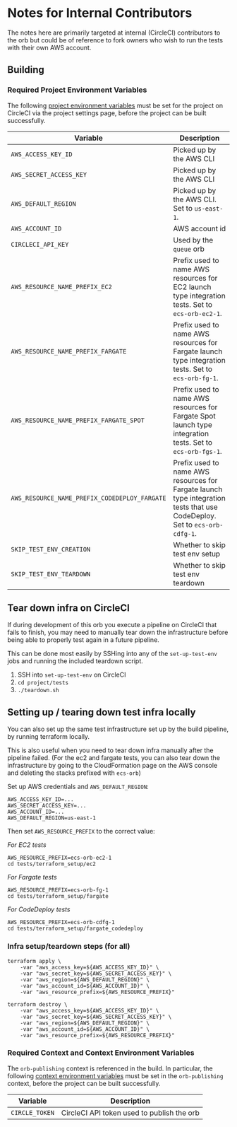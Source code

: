 # Notes for Internal Contributors

The notes here are primarily targeted at internal (CircleCI) contributors to the orb but could be of reference to fork owners who wish to run the tests with their own AWS account.

## Building

### Required Project Environment Variables

The following [project environment variables](https://circleci.com/docs/2.0/env-vars/#setting-an-environment-variable-in-a-project) must be set for the project on CircleCI via the project settings page, before the project can be built successfully.

| Variable                       | Description                           |
| -------------------------------| --------------------------------------|
| `AWS_ACCESS_KEY_ID`            | Picked up by the AWS CLI              |
| `AWS_SECRET_ACCESS_KEY`        | Picked up by the AWS CLI              |
| `AWS_DEFAULT_REGION`           | Picked up by the AWS CLI. Set to `us-east-1`.              |
| `AWS_ACCOUNT_ID`               | AWS account id                        |
| `CIRCLECI_API_KEY`             | Used by the `queue` orb               |
| `AWS_RESOURCE_NAME_PREFIX_EC2` | Prefix used to name AWS resources for EC2 launch type integration tests. Set to `ecs-orb-ec2-1`.                                        |
| `AWS_RESOURCE_NAME_PREFIX_FARGATE` | Prefix used to name AWS resources for Fargate launch type integration tests. Set to `ecs-orb-fg-1`.                               |
| `AWS_RESOURCE_NAME_PREFIX_FARGATE_SPOT` | Prefix used to name AWS resources for Fargate Spot launch type integration tests. Set to `ecs-orb-fgs-1`.                               |
| `AWS_RESOURCE_NAME_PREFIX_CODEDEPLOY_FARGATE` | Prefix used to name AWS resources for Fargate launch type integration tests that use CodeDeploy. Set to `ecs-orb-cdfg-1`. |
| `SKIP_TEST_ENV_CREATION`       | Whether to skip test env setup        |
| `SKIP_TEST_ENV_TEARDOWN`       | Whether to skip test env teardown     |

## Tear down infra on CircleCI
If during development of this orb you execute a pipeline on CircleCI that fails to finish, you may need to manually tear down the infrastructure before being able to properly test again in a future pipeline.

This can be done most easily by SSHing into any of the `set-up-test-env` jobs and running the included teardown script.

1. SSH into `set-up-test-env` on CircleCI
2. `cd project/tests`
3. `./teardown.sh`

## Setting up / tearing down test infra locally

You can also set up the same test infrastructure set up by the build pipeline,
by running terraform locally.

This is also useful when you need to tear down infra manually after the pipeline failed. (For the ec2 and fargate tests, you can also tear down the infrastructure by going to the CloudFormation page on the AWS console and deleting the stacks prefixed with `ecs-orb`)

Set up AWS credentials and `AWS_DEFAULT_REGION`:

```
AWS_ACCESS_KEY_ID=...
AWS_SECRET_ACCESS_KEY=...
AWS_ACCOUNT_ID=...
AWS_DEFAULT_REGION=us-east-1
```

Then set `AWS_RESOURCE_PREFIX` to the correct value:

*For EC2 tests*

```
AWS_RESOURCE_PREFIX=ecs-orb-ec2-1
cd tests/terraform_setup/ec2
```

*For Fargate tests*

```
AWS_RESOURCE_PREFIX=ecs-orb-fg-1
cd tests/terraform_setup/fargate
```

*For CodeDeploy tests*

```
AWS_RESOURCE_PREFIX=ecs-orb-cdfg-1
cd tests/terraform_setup/fargate_codedeploy
```

### Infra setup/teardown steps (for all)

```
terraform apply \
    -var "aws_access_key=${AWS_ACCESS_KEY_ID}" \
    -var "aws_secret_key=${AWS_SECRET_ACCESS_KEY}" \
    -var "aws_region=${AWS_DEFAULT_REGION}" \
    -var "aws_account_id=${AWS_ACCOUNT_ID}" \
    -var "aws_resource_prefix=${AWS_RESOURCE_PREFIX}"
```

```
terraform destroy \
    -var "aws_access_key=${AWS_ACCESS_KEY_ID}" \
    -var "aws_secret_key=${AWS_SECRET_ACCESS_KEY}" \
    -var "aws_region=${AWS_DEFAULT_REGION}" \
    -var "aws_account_id=${AWS_ACCOUNT_ID}" \
    -var "aws_resource_prefix=${AWS_RESOURCE_PREFIX}"
```

### Required Context and Context Environment Variables

The `orb-publishing` context is referenced in the build. In particular, the following [context environment variables](https://circleci.com/docs/2.0/env-vars/#setting-an-environment-variable-in-a-context) must be set in the `orb-publishing` context, before the project can be built successfully.

| Variable                       | Description                      |
| -------------------------------| ---------------------------------|
| `CIRCLE_TOKEN`                 | CircleCI API token used to publish the orb  |